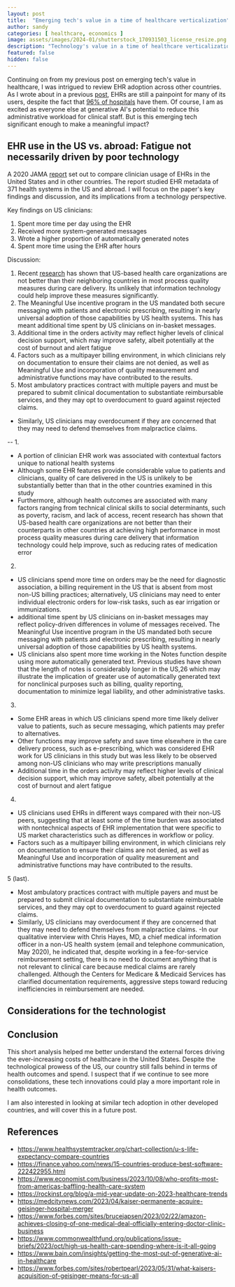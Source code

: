 ```yaml
---
layout: post
title:  "Emerging tech's value in a time of healthcare verticalization"
author: sandy
categories: [ healthcare, economics ]
image: assets/images/2024-01/shutterstock_170931503_license_resize.png
description: "Technology's value in a time of healthcare verticalization"
featured: false
hidden: false
---
```


Continuing on from my previous post on emerging tech's value in healthcare, I was intrigued to review EHR adoption across other countries.  As I wrote about in a previous [post](https://slsu0424.github.io/switchover-disruptions-true-cost-ai-scribe), EHRs are still a painpoint for many of its users, despite the fact that [96% of hospitals](https://www.beckershospitalreview.com/ehrs/96-of-us-hospitals-have-ehrs-but-barriers-remain-to-interoperability-onc-says.html) have them.  Of course, I am as excited as everyone else at generative AI's potential to reduce this administrative workload for clinical staff.  But is this emerging tech significant enough to make a meaningful impact?

## EHR use in the US vs. abroad: Fatigue not necessarily driven by poor technology

A 2020 JAMA [report](https://jamanetwork.com/journals/jamainternalmedicine/fullarticle/2774129) set out to compare clinician usage of EHRs in the United States and in other countries.  The report studied EHR metadata of 371 health systems in the US and abroad.  I will focus on the paper's key findings and discussion, and its implications from a technology perspective.

Key findings on US clinicians:
1. Spent more time per day using the EHR
2. Received more system-generated messages
3. Wrote a higher proportion of automatically generated notes
4. Spent more time using the EHR after hours

Discussion:
1. Recent [research](https://www.healthsystemtracker.org/chart-collection/quality-u-s-healthcare-system-compare-countries/) has shown that US-based health care organizations are not better than their neighboring countries in most process quality measures during care delivery.  Its unlikely that information technology could help improve these measures significantly.
2. The Meaningful Use incentive program in the US mandated both secure messaging with patients and electronic prescribing, resulting in nearly universal adoption of those capabilities by US health systems.  This has meant additional time spent by US clinicians on in-basket messages.
3. Additional time in the orders activity may reflect higher levels of clinical decision support, which may improve safety, albeit potentially at the cost of burnout and alert fatigue
4. Factors such as a multipayer billing environment, in which clinicians rely on documentation to ensure their claims are not denied, as well as Meaningful Use and incorporation of quality measurement and administrative functions may have contributed to the results.
5. Most ambulatory practices contract with multiple payers and must be prepared to submit clinical documentation to substantiate reimbursable services, and they may opt to overdocument to guard against rejected claims. 
- Similarly, US clinicians may overdocument if they are concerned that they may need to defend themselves from malpractice claims. 


--
1. 
- A portion of clinician EHR work was associated with contextual factors unique to national health systems
- Although some EHR features provide considerable value to patients and clinicians, quality of care delivered in the US is unlikely to be substantially better than that in the other countries examined in this study
- Furthermore, although health outcomes are associated with many factors ranging from technical clinical skills to social determinants, such as poverty, racism, and lack of access, recent research has shown that US-based health care organizations are not better than their counterparts in other countries at achieving high performance in most process quality measures during care delivery that information technology could help improve, such as reducing rates of medication error

2. 
- US clinicians spend more time on orders may be the need for diagnostic association, a billing requirement in the US that is absent from most non-US billing practices; alternatively, US clinicians may need to enter individual electronic orders for low-risk tasks, such as ear irrigation or immunizations.
- additional time spent by US clinicians on in-basket messages may reflect policy-driven differences in volume of messages received. The Meaningful Use incentive program in the US mandated both secure messaging with patients and electronic prescribing, resulting in nearly universal adoption of those capabilities by US health systems. 
- US clinicians also spent more time working in the Notes function despite using more automatically generated text. Previous studies have shown that the length of notes is considerably longer in the US,26 which may illustrate the implication of greater use of automatically generated text for nonclinical purposes such as billing, quality reporting, documentation to minimize legal liability, and other administrative tasks.

3.
- Some EHR areas in which US clinicians spend more time likely deliver value to patients, such as secure messaging, which patients may prefer to alternatives. 
- Other functions may improve safety and save time elsewhere in the care delivery process, such as e-prescribing, which was considered EHR work for US clinicians in this study but was less likely to be observed among non-US clinicians who may write prescriptions manually
- Additional time in the orders activity may reflect higher levels of clinical decision support, which may improve safety, albeit potentially at the cost of burnout and alert fatigue

4.
- US clinicians used EHRs in different ways compared with their non-US peers, suggesting that at least some of the time burden was associated with nontechnical aspects of EHR implementation that were specific to US market characteristics such as differences in workflow or policy. 
- Factors such as a multipayer billing environment, in which clinicians rely on documentation to ensure their claims are not denied, as well as Meaningful Use and incorporation of quality measurement and administrative functions may have contributed to the results.

5 (last). 
- Most ambulatory practices contract with multiple payers and must be prepared to submit clinical documentation to substantiate reimbursable services, and they may opt to overdocument to guard against rejected claims. 
- Similarly, US clinicians may overdocument if they are concerned that they may need to defend themselves from malpractice claims. 
-In our qualitative interview with Chris Hayes, MD, a chief medical information officer in a non-US health system (email and telephone communication, May 2020), he indicated that, despite working in a fee-for-service reimbursement setting, there is no need to document anything that is not relevant to clinical care because medical claims are rarely challenged. Although the Centers for Medicare & Medicaid Services has clarified documentation requirements, aggressive steps toward reducing inefficiencies in reimbursement are needed.

## Considerations for the technologist

## Conclusion

This short analysis helped me better understand the external forces driving the ever-increasing costs of healthcare in the United States.  Despite the technological prowess of the US, our country still falls behind in terms of health outcomes and spend.  I suspect that if we continue to see more consolidations, these tech innovations could play a more important role in health outcomes.  

I am also interested in looking at similar tech adoption in other developed countries, and will cover this in a future post.  


## References
+ <https://www.healthsystemtracker.org/chart-collection/u-s-life-expectancy-compare-countries>
+ <https://finance.yahoo.com/news/15-countries-produce-best-software-222422955.html>
+ <https://www.economist.com/business/2023/10/08/who-profits-most-from-americas-baffling-health-care-system>
+ <https://rockinst.org/blog/a-mid-year-update-on-2023-healthcare-trends>
+ <https://medcitynews.com/2023/04/kaiser-permanente-acquire-geisinger-hospital-merger>
+ <https://www.forbes.com/sites/brucejapsen/2023/02/22/amazon-achieves-closing-of-one-medical-deal-officially-entering-doctor-clinic-business>
+ <https://www.commonwealthfund.org/publications/issue-briefs/2023/oct/high-us-health-care-spending-where-is-it-all-going>
+ <https://www.bain.com/insights/getting-the-most-out-of-generative-ai-in-healthcare>
+ <https://www.forbes.com/sites/robertpearl/2023/05/31/what-kaisers-acquisition-of-geisinger-means-for-us-all>
